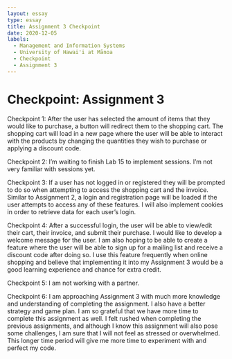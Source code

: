 ```yaml
---
layout: essay
type: essay
title: Assignment 3 Checkpoint
date: 2020-12-05
labels:
  - Management and Information Systems
  - University of Hawai'i at Mānoa
  - Checkpoint
  - Assignment 3
---
```

# Checkpoint: Assignment 3 
<p>Checkpoint 1:
After the user has selected the amount of items that they would like to purchase, a button will redirect them to the shopping cart. The shopping cart will load in a new page where the user will be able to interact with the products by changing the quantities they wish to purchase or applying a discount code.
 
Checkpoint 2:
I’m waiting to finish Lab 15 to implement sessions. I’m not very familiar with sessions yet.
 
Checkpoint 3:
If a user has not logged in or registered they will be prompted to do so when attempting to access the shopping cart and the invoice. Similar to Assignment 2, a login and registration page will be loaded if the user attempts to access any of these features. I will also implement cookies in order to retrieve data for each user’s login. 
 
Checkpoint 4:
After a successful login, the user will be able to view/edit their cart, their invoice, and submit their purchase. I would like to develop a welcome message for the user. I am also hoping to be able to create a feature where the user will be able to sign up for a mailing list and receive a discount code after doing so. I use this feature frequently when online shopping and believe that implementing it into my Assignment 3 would be a good learning experience and chance for extra credit.
 
Checkpoint 5:
I am not working with a partner.
 
Checkpoint 6:
I am approaching Assignment 3 with much more knowledge and understanding of completing the assignment. I also have a better strategy and game plan. I am so grateful that we  have more time to complete this assignment as well. I felt rushed when completing the previous assignments, and although I know this assignment will also pose some challenges, I am sure that I will not feel as stressed or overwhelmed. This longer time period will give me more time to experiment with and perfect my code. </p>
